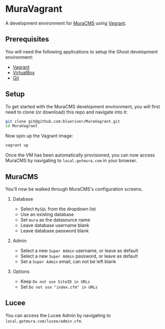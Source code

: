 # MuraVagrant

A development environment for [MuraCMS](http://www.getmura.com) using [Vagrant](http://www.vagrantup.com).

## Prerequisites

You will need the following applications to setup the Ghost development environment:

- [Vagrant](http://www.vagrantup.com/downloads.html)
- [VirtualBox](https://www.virtualbox.org/wiki/Downloads)
- [Git](https://git-scm.com/downloads)

## Setup

To get started with the MuraCMS development environment, you will first need to clone (or download) this repo and navigate into it:

```bash
git clone git@github.com:blueriver/MuraVagrant.git
cd MuraVagrant
```

Now spin up the Vagrant image:

```bash
vagrant up
```

Once the VM has been automatically provisioned, you can now access MuraCMS by navigating to `local.getmura.com` in your browser.

## MuraCMS

You'll now be walked through MuraCMS's configuration screens.

1. Database
	* Select `MySQL` from the dropdown list
	* Use an existing database
	* Set `mura` as the datasource name
	* Leave database username blank
	* Leave database password blank

2. Admin
	* Select a new `Super Admin` username, or leave as default
	* Select a new `Super Admin` password, or leave as default
	* Set a `Super Admin` email, can not be left blank

3. Options
	* Keep `Do not use SiteID in URLs`
	* Set `Do not use "index.cfm" in URLs`


## Lucee

You can access the Lucee Admin by navigating to `local.getmura.com/lucee/admin.cfm`.
